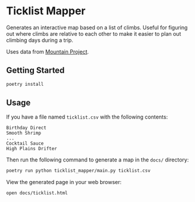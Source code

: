 # Ticklist Mapper

Generates an interactive map based on a list of climbs. Useful for figuring out where climbs are relative to each other to make it easier to plan out climbing days during a trip.

Uses data from [Mountain Project](https://www.mountainproject.com/).

## Getting Started

```sh
poetry install
```

## Usage

If you have a file named `ticklist.csv` with the following contents:

```
Birthday Direct
Smooth Shrimp
...
Cocktail Sauce
High Plains Drifter
```

Then run the following command to generate a map in the `docs/` directory:

```sh
poetry run python ticklist_mapper/main.py ticklist.csv
```

View the generated page in your web browser:

```sh
open docs/ticklist.html
```
